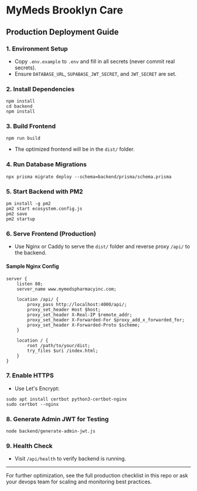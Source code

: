 # MyMeds Brooklyn Care

## Production Deployment Guide

### 1. Environment Setup
- Copy `.env.example` to `.env` and fill in all secrets (never commit real secrets).
- Ensure `DATABASE_URL`, `SUPABASE_JWT_SECRET`, and `JWT_SECRET` are set.

### 2. Install Dependencies
```
npm install
cd backend
npm install
```

### 3. Build Frontend
```
npm run build
```
- The optimized frontend will be in the `dist/` folder.

### 4. Run Database Migrations
```
npx prisma migrate deploy --schema=backend/prisma/schema.prisma
```

### 5. Start Backend with PM2
```
pm install -g pm2
pm2 start ecosystem.config.js
pm2 save
pm2 startup
```

### 6. Serve Frontend (Production)
- Use Nginx or Caddy to serve the `dist/` folder and reverse proxy `/api/` to the backend.

#### Sample Nginx Config
```
server {
    listen 80;
    server_name www.mymedspharmacyinc.com;

    location /api/ {
        proxy_pass http://localhost:4000/api/;
        proxy_set_header Host $host;
        proxy_set_header X-Real-IP $remote_addr;
        proxy_set_header X-Forwarded-For $proxy_add_x_forwarded_for;
        proxy_set_header X-Forwarded-Proto $scheme;
    }

    location / {
        root /path/to/your/dist;
        try_files $uri /index.html;
    }
}
```

### 7. Enable HTTPS
- Use Let's Encrypt:
```
sudo apt install certbot python3-certbot-nginx
sudo certbot --nginx
```

### 8. Generate Admin JWT for Testing
```
node backend/generate-admin-jwt.js
```

### 9. Health Check
- Visit `/api/health` to verify backend is running.

---

For further optimization, see the full production checklist in this repo or ask your devops team for scaling and monitoring best practices.